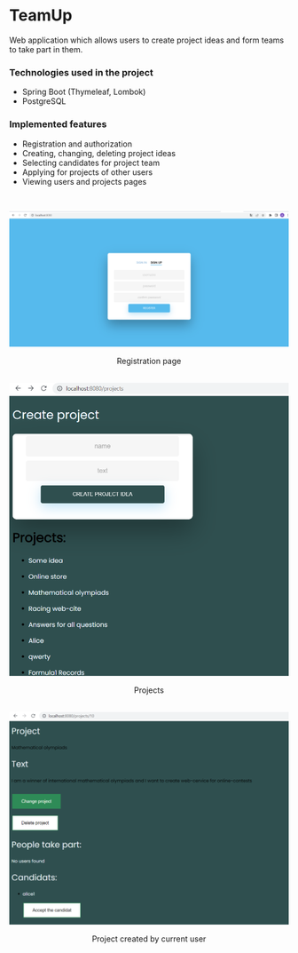 # TeamUp

Web application which allows users to create project ideas and form teams to take part in them.

### Technologies used in the project

* Spring Boot (Thymeleaf, Lombok)
* PostgreSQL

### Implemented features

* Registration and authorization
* Creating, changing, deleting project ideas
* Selecting candidates for project team
* Applying for projects of other users
* Viewing users and projects pages

<br>

![](images/registration.png)
<div style="text-align: center;"> Registration page </div>
<br>

![](images/projects.png)
<div style="text-align: center;"> Projects </div>
<br>

![](images/project.png)
<div style="text-align: center;"> Project created by current user </div>
<br>
